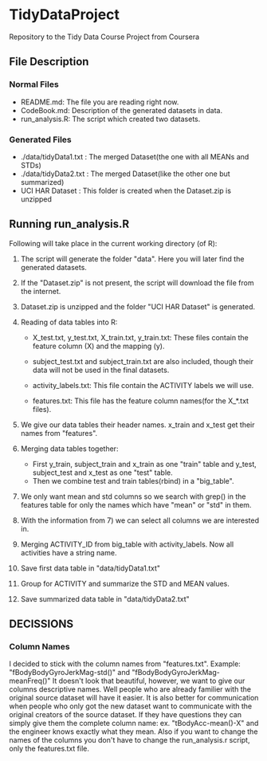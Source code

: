 TidyDataProject
===============

Repository to the Tidy Data Course Project from Coursera


## File Description

### Normal Files

* README.md: The file you are reading right now.
* CodeBook.md: Description of the generated datasets in data.
* run_analysis.R: The script which created two datasets.

### Generated Files

* ./data/tidyData1.txt  : The merged Dataset(the one with all MEANs and STDs)
* ./data/tidyData2.txt  : The merged Dataset(like the other one but summarized) 
* UCI HAR Dataset  : This folder is created when the Dataset.zip is unzipped


## Running run_analysis.R

Following will take place in the current working directory (of R):

1. The script will generate the folder "data". Here you will later find the generated datasets.
2. If the "Dataset.zip" is not present, the script will download the file from the internet.
3. Dataset.zip is unzipped and the folder "UCI HAR Dataset" is generated. 

4. Reading of data tables into R:
	* X_test.txt, y_test.txt, X_train.txt, y_train.txt: These files contain the feature column (X) and 
	the mapping (y).
	* subject_test.txt and subject_train.txt are also included, though their data will not 
	be used in the final datasets.
	
	* activity_labels.txt: This file contain the ACTIVITY labels we will use.
	* features.txt: This file has the feature column names(for the X_*.txt files).
	
5. We give our data tables their header names. x_train and x_test get their names from "features".
6. Merging data tables together:
	* First y_train, subject_train and x_train as one "train" table 
	and y_test, subject_test and x_test as one "test" table.
	* Then we combine test and train tables(rbind) in a "big_table".
7. We only want mean and std columns so we search with grep() in the features table
   for only the names which have "mean" or "std" in them.
8. With the information from 7) we can select all columns we are interested in.
9. Merging ACTIVITY_ID from big_table with activity_labels. Now all activities have a string name.
10. Save first data table in "data/tidyData1.txt"
11. Group for ACTIVITY and summarize the STD and MEAN values.
12. Save summarized data table in "data/tidyData2.txt"


## DECISSIONS

### Column Names

I decided to stick with the column names from "features.txt".
Example: "fBodyBodyGyroJerkMag-std()" and "fBodyBodyGyroJerkMag-meanFreq()"
It doesn't look that beautiful, however, we want to give our columns descriptive 
names. Well people who are already familier with the original source dataset will have it easier. 
It is also better for communication when people who only got the new dataset
want to communicate with the original creators of the source dataset. 
If they have questions they can simply give them the complete column name: ex. "tBodyAcc-mean()-X" 
and the engineer knows exactly what they mean. 
Also if you want to change the names of the columns you don't have to change the run_analysis.r
script, only the features.txt file.




